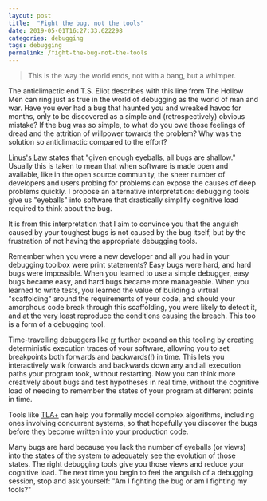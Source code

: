 ```yaml
---
layout: post
title:  "Fight the bug, not the tools"
date: 2019-05-01T16:27:33.622298
categories: debugging 
tags: debugging
permalink: /fight-the-bug-not-the-tools
---
```


> This is the way the world ends, not with a bang, but a whimper.

The anticlimactic end T.S. Eliot describes with this line from The Hollow Men can ring just as true in the world of
debugging as the world of man and war.  Have you ever had a bug that haunted you and wreaked havoc for months, only to
be discovered as a simple and (retrospectively) obvious mistake?  If the bug was so simple, to what do you owe those
feelings of dread and the attrition of willpower towards the problem?  Why was the solution so anticlimactic compared to
the effort?

[Linus's Law](https://en.wikipedia.org/wiki/Linus%27s_Law) states that "given enough eyeballs, all bugs are shallow."
Usually this is taken to mean that when software is made open and available, like in the open source community, the
sheer number of developers and users probing for problems can expose the causes of deep problems quickly.  I propose an
alternative interpretation: debugging tools give us "eyeballs" into software that drastically simplify cognitive load
required to think about the bug.

It is from this interpretation that I aim to convince you that the anguish caused by your toughest bugs is not caused
by the bug itself, but by the frustration of not having the appropriate debugging tools.

Remember when you were a new developer and all you had in your debugging toolbox were print statements?  Easy bugs were
hard, and hard bugs were impossible.  When you learned to use a simple debugger, easy bugs became easy, and hard bugs
became more manageable.  When you learned to write tests, you learned the value of building a virtual "scaffolding"
around the requirements of your code, and should your amorphous code break through this scaffolding, you were likely to
detect it, and at the very least reproduce the conditions causing the breach.  This too is a form of a debugging tool.

Time-travelling debuggers like [rr](<https://en.wikipedia.org/wiki/Rr_(debugging)>) further expand on this tooling by
creating deterministic execution traces of your software, allowing you to set breakpoints both forwards and backwards(!)
in time.  This lets you interactively walk forwards and backwards down any and all execution paths your program took,
without restarting.  Now you can think more creatively about bugs and test hypotheses in real time, without the
cognitive load of needing to remember the states of your program at different points in time.

Tools like [TLA+](https://learntla.com/introduction/) can help you formally model complex algorithms, including ones
involving concurrent systems, so that hopefully you discover the bugs before they become written into your production
code.

Many bugs are hard because you lack the number of eyeballs (or views) into the states of the system to adequately see
the evolution of those states.  The right debugging tools give you those views and reduce your cognitive load.  The next
time you begin to feel the anguish of a debugging session, stop and ask yourself: "Am I fighting the bug or am I
fighting my tools?"
